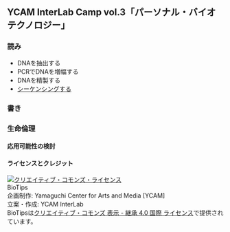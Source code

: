 ## YCAM InterLab Camp vol.3「パーソナル・バイオテクノロジー」  


### 読み
- DNAを抽出する
- PCRでDNAを増幅する
- DNAを精製する
- [シーケンシングする](https://github.com/YCAMInterlab/BioTIPS/blob/master/sequencing.md)

### 書き


### 生命倫理

#### 応用可能性の検討


#### ライセンスとクレジット
<a href="http://creativecommons.org/licenses/by-sa/4.0/" rel="license"><img style="border-width: 0;" alt="クリエイティブ・コモンズ・ライセンス" src="http://i.creativecommons.org/l/by-sa/4.0/80x15.png" /></a>
<br />
BioTips  
企画制作: Yamaguchi Center for Arts and Media [YCAM]<br />
立案・作成: YCAM InterLab<br />
BioTipsは<a href="http://creativecommons.org/licenses/by-sa/4.0/" rel="license">クリエイティブ・コモンズ 表示 - 継承 4.0 国際 ライセンス</a>で提供されています。
